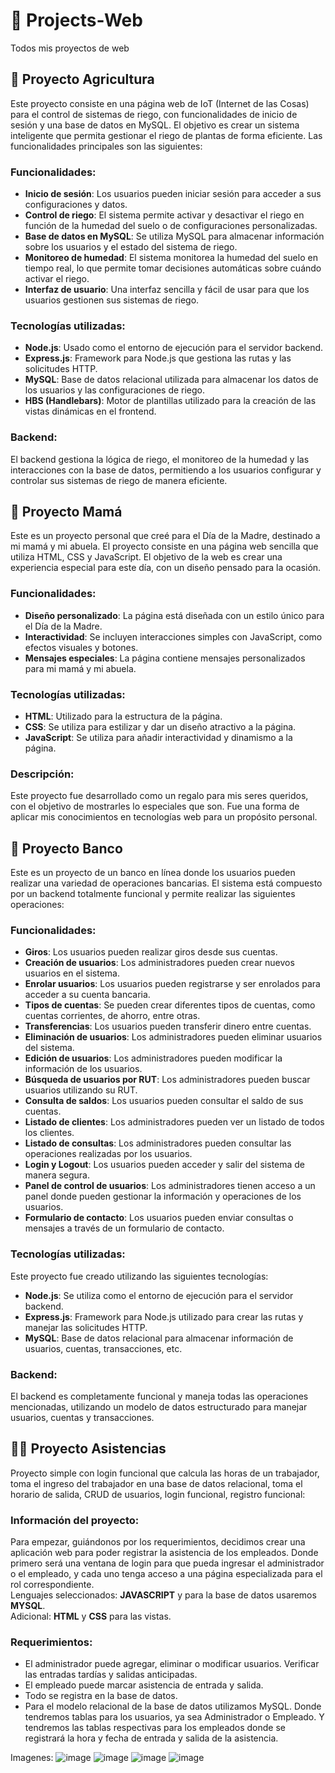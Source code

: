 # 🚀 Projects-Web
Todos mis proyectos de web

## 🌱 Proyecto Agricultura

Este proyecto consiste en una página web de IoT (Internet de las Cosas) para el control de sistemas de riego, con funcionalidades de inicio de sesión y una base de datos en MySQL. El objetivo es crear un sistema inteligente que permita gestionar el riego de plantas de forma eficiente. Las funcionalidades principales son las siguientes:

### Funcionalidades:
- **Inicio de sesión**: Los usuarios pueden iniciar sesión para acceder a sus configuraciones y datos.
- **Control de riego**: El sistema permite activar y desactivar el riego en función de la humedad del suelo o de configuraciones personalizadas.
- **Base de datos en MySQL**: Se utiliza MySQL para almacenar información sobre los usuarios y el estado del sistema de riego.
- **Monitoreo de humedad**: El sistema monitorea la humedad del suelo en tiempo real, lo que permite tomar decisiones automáticas sobre cuándo activar el riego.
- **Interfaz de usuario**: Una interfaz sencilla y fácil de usar para que los usuarios gestionen sus sistemas de riego.

### Tecnologías utilizadas:
- **Node.js**: Usado como el entorno de ejecución para el servidor backend.
- **Express.js**: Framework para Node.js que gestiona las rutas y las solicitudes HTTP.
- **MySQL**: Base de datos relacional utilizada para almacenar los datos de los usuarios y las configuraciones de riego.
- **HBS (Handlebars)**: Motor de plantillas utilizado para la creación de las vistas dinámicas en el frontend.

### Backend:
El backend gestiona la lógica de riego, el monitoreo de la humedad y las interacciones con la base de datos, permitiendo a los usuarios configurar y controlar sus sistemas de riego de manera eficiente.

## 💐 Proyecto Mamá

Este es un proyecto personal que creé para el Día de la Madre, destinado a mi mamá y mi abuela. El proyecto consiste en una página web sencilla que utiliza HTML, CSS y JavaScript. El objetivo de la web es crear una experiencia especial para este día, con un diseño pensado para la ocasión.

### Funcionalidades:
- **Diseño personalizado**: La página está diseñada con un estilo único para el Día de la Madre.
- **Interactividad**: Se incluyen interacciones simples con JavaScript, como efectos visuales y botones.
- **Mensajes especiales**: La página contiene mensajes personalizados para mi mamá y mi abuela.

### Tecnologías utilizadas:
- **HTML**: Utilizado para la estructura de la página.
- **CSS**: Se utiliza para estilizar y dar un diseño atractivo a la página.
- **JavaScript**: Se utiliza para añadir interactividad y dinamismo a la página.

### Descripción:
Este proyecto fue desarrollado como un regalo para mis seres queridos, con el objetivo de mostrarles lo especiales que son. Fue una forma de aplicar mis conocimientos en tecnologías web para un propósito personal.


## 🏦 Proyecto Banco

Este es un proyecto de un banco en línea donde los usuarios pueden realizar una variedad de operaciones bancarias. El sistema está compuesto por un backend totalmente funcional y permite realizar las siguientes operaciones:

### Funcionalidades:
- **Giros**: Los usuarios pueden realizar giros desde sus cuentas.
- **Creación de usuarios**: Los administradores pueden crear nuevos usuarios en el sistema.
- **Enrolar usuarios**: Los usuarios pueden registrarse y ser enrolados para acceder a su cuenta bancaria.
- **Tipos de cuentas**: Se pueden crear diferentes tipos de cuentas, como cuentas corrientes, de ahorro, entre otras.
- **Transferencias**: Los usuarios pueden transferir dinero entre cuentas.
- **Eliminación de usuarios**: Los administradores pueden eliminar usuarios del sistema.
- **Edición de usuarios**: Los administradores pueden modificar la información de los usuarios.
- **Búsqueda de usuarios por RUT**: Los administradores pueden buscar usuarios utilizando su RUT.
- **Consulta de saldos**: Los usuarios pueden consultar el saldo de sus cuentas.
- **Listado de clientes**: Los administradores pueden ver un listado de todos los clientes.
- **Listado de consultas**: Los administradores pueden consultar las operaciones realizadas por los usuarios.
- **Login y Logout**: Los usuarios pueden acceder y salir del sistema de manera segura.
- **Panel de control de usuarios**: Los administradores tienen acceso a un panel donde pueden gestionar la información y operaciones de los usuarios.
- **Formulario de contacto**: Los usuarios pueden enviar consultas o mensajes a través de un formulario de contacto.

### Tecnologías utilizadas:
Este proyecto fue creado utilizando las siguientes tecnologías:
- **Node.js**: Se utiliza como el entorno de ejecución para el servidor backend.
- **Express.js**: Framework para Node.js utilizado para crear las rutas y manejar las solicitudes HTTP.
- **MySQL**: Base de datos relacional para almacenar información de usuarios, cuentas, transacciones, etc.

### Backend:
El backend es completamente funcional y maneja todas las operaciones mencionadas, utilizando un modelo de datos estructurado para manejar usuarios, cuentas y transacciones.

## 🧑‍💼 Proyecto Asistencias
Proyecto simple con login funcional que calcula las horas de un trabajador, toma el ingreso del trabajador en una base de datos relacional, toma el horario de salida, CRUD de usuarios, login funcional, registro funcional:

### Información del proyecto:
Para empezar, guiándonos por los requerimientos, decidimos crear una aplicación web para poder registrar la asistencia de los empleados. Donde primero será una ventana de login para que pueda ingresar el administrador o el empleado, y cada uno tenga acceso a una página especializada para el rol correspondiente.  
Lenguajes seleccionados: **JAVASCRIPT** y para la base de datos usaremos **MYSQL**.  
Adicional: **HTML** y **CSS** para las vistas.

### Requerimientos:
- El administrador puede agregar, eliminar o modificar usuarios. Verificar las entradas tardías y salidas anticipadas.
- El empleado puede marcar asistencia de entrada y salida.
- Todo se registra en la base de datos.
- Para el modelo relacional de la base de datos utilizamos MySQL. Donde tendremos tablas para los usuarios, ya sea Administrador o Empleado. Y tendremos las tablas respectivas para los empleados donde se registrará la hora y fecha de entrada y salida de la asistencia.

Imagenes:
![image](https://github.com/user-attachments/assets/37b51a86-f00e-4f9d-9327-526b1f0911b0)
![image](https://github.com/user-attachments/assets/51b7903f-312a-48cb-83e3-b4e157493fe7)
![image](https://github.com/user-attachments/assets/c55a44cd-b764-4400-b029-de77a2cca43e)
![image](https://github.com/user-attachments/assets/f6f8ecd2-3998-4fcd-b4a8-d88a3a124adc)






